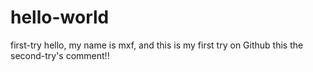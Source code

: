 # hello-world
first-try
hello, my name is mxf, and this is my first try on Github
this the second-try's comment!!
